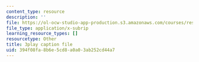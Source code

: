```yaml
---
content_type: resource
description: ''
file: https://ol-ocw-studio-app-production.s3.amazonaws.com/courses/res-18-008-calculus-revisited-complex-variables-differential-equations-and-linear-algebra-fall-2011/394f08fa8b6e5cd8a0a03ab252cd44a7_BOx8LRyr8mU.vtt
file_type: application/x-subrip
learning_resource_types: []
resourcetype: Other
title: 3play caption file
uid: 394f08fa-8b6e-5cd8-a0a0-3ab252cd44a7
---
```

